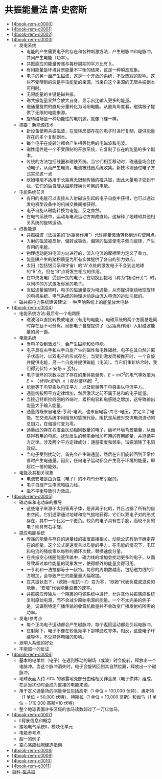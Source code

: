 # 共振能量法 唐·史密斯

- [[4book-rem-c0000]]
- [[4book-rem-c0001]]
- [[4book-rem-c0002]]
- [[4book-rem-c0003]]
  - 发电系统
    - 电能的产生需要电子的存在和各种刺激方法，产生磁脉冲和电脉冲，共同产生电能（功率）。
    - 共振感应的能量传递与每秒周期的平方比有关。
    - 有用能量是环境背景能量不平衡的结果，这是一种瞬态现象。
    - 电子的另一面产生磁波，这是一个开放的系统，不受热寂的影响。这些不受限制的波是宇宙能量的来源，当来自这个来源的无限共振副本可用时。
    - 无限能量的关键是磁共振。
    - 磁共振能量显然会放大自身，显示出比输入更多的能量。
    - 磁通量提供的直角分量转化为可用电能。从直角角度看，磁偶极子提供了无限的电能来源。
    - 旋转磁场是一种功能性的电机源，就像飞碟一样。
  - 摘要：新能源技术
    - 新设备使用共振磁波，在旋转局部存在的电子时进行复制，提供能量存在的多个复制副本。
    - 每个电子在旋转时都会产生相等比例的电磁波和电波。
    - 磁性组件是一个不受限制的开放系统，它复制了存在的能量的多个副本。
    - 传统的方法包括线圈和磁铁系统。当它们相互移动时，磁通量场会扰动电子，从而产生电流，电流被线圈系统收集。新技术则通过电子方式实现这一点
    - 欧姆电阻不适用于长距离无限制传播的磁共振，因此大量电子受到干扰，它们的后自旋从磁能转换为可用的电能。
  - 电能系统前言
    - 有用的电能可以直接从入射磁波引起的电子自旋中获得，也可以通过发电机型设备中的机械交换间接获得。
    - 电子自旋从磁能转换为电能，反之亦然。
    - 在电气系统中，运动与电流运动方向成直角。这解释了地球和其他相关系统的旋转运动。
  - 终极能源
    - 共振磁波（法拉第的“远距离作用”）允许能量激活转移到远程使用点。
    - 入射的磁波被反射、偏转或吸收。偏转的磁波使电子侧向旋转，产生有用的电能。
    - 物理运动是沿电流方向进行的，流入电流的摩擦阻力定义了重力。
    - 能量阱产生的聚积质量为所有实体提供了各自的引力效应。
    - 太阳（包括银河系和宇宙）的“A”点处的激发电子不会到达地球的“B”点，但在“B”点将发生相应的作用。
    - 在中央发电厂受到干扰的电子，在切换到接地（称为“拨动开关”）时，以同样的方式激发你家的电子。
    - 当磁通量偏转时，电子的磁通量变为电通量，从而提供驱动地球旋转的电机系统。电气系统的物理运动是由流入电流的运动引起的。
  - 磁共振电力系统建设建议: 一种声呐系统上的能量放大电路
- [[4book-rem-c0004]]
  - 电能系统方法:最后有一个电路图
    - 磁波可以直接转换成电波（有用的电能）。电磁系统的两个方面总是同时存在且不可分离。局部电子自旋提供了（远距离作用）入射磁波能量的另一面。
  - 电能系统
    - 当电子受到激发时，会产生磁能和负电能。
    - 电子具有右手和左手自旋产生的磁性和电性辐射。电子在其自然非离子状态时，以双电子的形式存在。当受到激发而被推开时，一个自旋并提供电能，另一个自旋并提供磁能（电流）。当它们重新结合时，我们得到伏特 × 安培 = 瓦特。
    - 电子循环的次数决定了存在的集体能量势。$E=mC^2$的电气等效值为$E=（伏特x安培）x（每秒循环数）^2$。
    - 能量等于电容乘以电压平方，以及能量等于电感乘以电流平方。
    - 通量线按照平方定律增加，然后激活之前不属于总和的电子能量。
    - 当接近特斯拉线圈的外端时，累积电容和电感随之增加，这导致输出能量大于输入能量。
    - 通量线既来自电感-亨利-电流，也来自电容-库仑-电压，并定义了电能。在交流系统中用阻抗和感抗代替。阻抗是系统对交流电流流动的总阻力，在谐振时变为零。
    - 通量线的存在程度会扰动相同数量的电子，破坏环境背景能量，从而获得有用的电能。扰动发生的频率会增加可用的有用能量，并遵循平方定律。涉及两个平方定律成分：通量密度和频率。谐振消除了电阻效应。
    - 当电子受到扰动时，首先会产生磁通量，然后在它们旋转回到正常位置时产生电通量。因此，任何电子运动都会产生高于环境的能量，即超过一倍的能效。
  - 电能及其相关现象
    - 电流安培是由负性（电子）的不均匀分布引起的。
    - 电子自旋产生电流和磁力线。
    - 磁不平衡导致引力效应。
- [[4book-rem-c0005]]
  - 磁功率和电功率的推导
    - 这些电子来源于太阳等离子体，是非离子化的，并且占据了所有的自由空间。它们通常通过地球和空气接地获得。它们以双电子对的形式存在，其中一个比另一个更负。较负的电子具有左手旋，而较不负的电子则具有右手旋。
  - 感应电能系统
    - 传递的能量与存在的通量线的密度直接相关。动能公式有助于确定存在的能量。这个公式是速度乘以质量的平方。在电能的情况下，电压和电流的强度乘以每秒的循环次数，替换速度分量。
    - 在共振空心线圈能量传输中，磁力线的增加会扰动更多的电子，从而导致超过单位能量的现象发生，使得额外的能量变得可用。
    - 一亨利和一法拉都等于一伏特。每秒的周期数越高，包括磁力线的平方增加，会导致产生的能量量大幅增加。
    - 在共振状态下，（欧姆—阻抗—Z）变为零，“欧姆”代表负载或浪费的能量，“安培”代表能量浪费的速率。
    - 共振感应传输从一个隔离的电源系统中进行，允许其他共振感应系统复制原始电源，而不会减少原始电源的能量。一个不太完美的例子是，调谐到特定广播传输的收音机数量并不会改变广播发射机所需的功率。
  - 发电/参考点
    - 每个正向电子运动都会产生磁脉冲，每个返回运动都会引起电脉冲。
    - 在射频下，电子不像在较低频率下那样通过导体。相反，这些电子环绕导体，不受导体电阻的影响。
  - 发明人系统的好处
  - 不能超一的反证
- [[4book-rem-c0006]]
  - 基本的电单位（电子）在遇到移动的磁场（或波）时会旋转，释放出一个电脉冲。当这个脉冲消失时，电子会旋转回到其自然位置，释放出一个磁脉冲。
  - 地球表面大约 70% 的暴露地壳部分由硅相关非金属（电子供体）组成，在适当扰动时会成为直接的电能来源。
  - 用于定义通量场的测量单位包括高斯（1 单位 = 100,000 伏特）、奥斯特（1 单位 = 50,000 伏特）、特斯拉（1 单位 = 10,000 高斯）和伽马（1 单位 = 1/10,000 高斯=10 伏特）
  - 整个地球表面许多区域的伽马读数超过了一万亿伽马。
- [[4book-rem-c0007]]
  - II背景信息和概念
  - 接地电气系统II，模块化单元
  - 电能参考点
  - 超一的例子
  - 空心感应线圈建造指南
- [[4book-rem-c0008]]
- [[4book-rem-c0009]]
- [[4book-rem-c0010]]
- [[4book-rem-c0011]]
- [百科-磁共振](https://baike.baidu.com/item/%E7%A3%81%E5%85%B1%E6%8C%AF/1019178)

[//begin]: # "Autogenerated link references for markdown compatibility"
[4book-rem-c0000]: 4book-rem-c0000.md "唐·史密斯介绍"
[4book-rem-c0001]: c0001/4book-rem-c0001.md "偶极变压器发电机说明"
[4book-rem-c0002]: c0002/4book-rem-c0002.md "TransWorld Energy公司"
[4book-rem-c0003]: c0003/4book-rem-c0003.md "发电系统"
[4book-rem-c0004]: c0004/4book-rem-c0004.md "电能系统方法"
[4book-rem-c0005]: c0005/4book-rem-c0005.md "磁功率和电功率的推导"
[4book-rem-c0006]: c0006/4book-rem-c0006.md "美国能源赤字的答案"
[4book-rem-c0007]: c0007/4book-rem-c0007.md "E.E.S. II背景信息和概念"
[4book-rem-c0008]: c0008/4book-rem-c0008.md "电气原理：术语与安全"
[4book-rem-c0009]: c0009/4book-rem-c0009.md "变压器发电机磁共振转化为电能"
[4book-rem-c0010]: c0010/4book-rem-c0010.md "设备原理"
[4book-rem-c0011]: c0011/4book-rem-c0011.md "唐•史密斯设计之一的实施"
[//end]: # "Autogenerated link references"